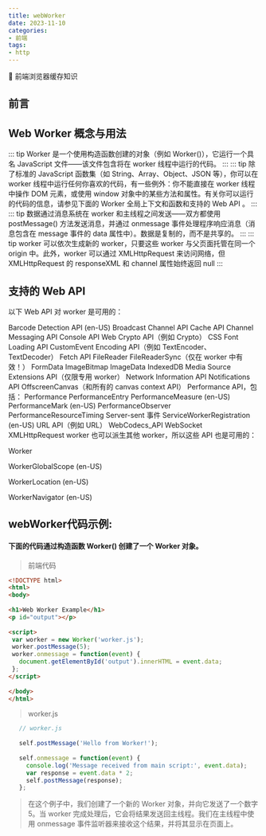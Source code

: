 ```yaml
---
title: webWorker
date: 2023-11-10
categories: 
- 前端
tags: 
- http
---
```

:rofl: 前端浏览器缓存知识
## 前言 
## Web Worker 概念与用法
::: tip
Worker 是一个使用构造函数创建的对象（例如 Worker()），它运行一个具名 JavaScript 文件——该文件包含将在 worker 线程中运行的代码。
:::
::: tip
除了标准的 JavaScript 函数集（如 String、Array、Object、JSON 等），你可以在 worker 线程中运行任何你喜欢的代码，有一些例外：你不能直接在 worker 线程中操作 DOM 元素，或使用 window 对象中的某些方法和属性。有关你可以运行的代码的信息，请参见下面的 Worker 全局上下文和函数和支持的 Web API 。
:::
::: tip
数据通过消息系统在 worker 和主线程之间发送——双方都使用 postMessage() 方法发送消息，并通过 onmessage 事件处理程序响应消息（消息包含在 message 事件的 data 属性中）。数据是复制的，而不是共享的。
:::
::: tip
worker 可以依次生成新的 worker，只要这些 worker 与父页面托管在同一个 origin 中。此外，worker 可以通过 XMLHttpRequest 来访问网络，但 XMLHttpRequest 的 responseXML 和 channel 属性始终返回 null
:::
## 支持的 Web API
 以下 Web API 对 worker 是可用的：
 
 Barcode Detection API (en-US)
 Broadcast Channel API
 Cache API
 Channel Messaging API
 Console API
 Web Crypto API（例如 Crypto）
 CSS Font Loading API
 CustomEvent
 Encoding API（例如 TextEncoder、TextDecoder）
 Fetch API
 FileReader
 FileReaderSync（仅在 worker 中有效！）
 FormData
 ImageBitmap
 ImageData
 IndexedDB
 Media Source Extensions API（仅限专用 worker）
 Network Information API
 Notifications API
 OffscreenCanvas（和所有的 canvas context API）
 Performance API，包括：
 Performance
 PerformanceEntry
 PerformanceMeasure (en-US)
 PerformanceMark (en-US)
 PerformanceObserver
 PerformanceResourceTiming
 Server-sent 事件
 ServiceWorkerRegistration (en-US)
 URL API（例如 URL）
 WebCodecs_API
 WebSocket
 XMLHttpRequest
 worker 也可以派生其他 worker，所以这些 API 也是可用的：
 
 Worker
 
 WorkerGlobalScope (en-US)
 
 WorkerLocation (en-US)
 
 WorkerNavigator (en-US)
  
  ## webWorker代码示例:
  #### 下面的代码通过构造函数 Worker() 创建了一个 Worker 对象。
  >前端代码
  ````html
 <!DOCTYPE html>  
 <html>  
 <body>  
   
 <h1>Web Worker Example</h1>  
 <p id="output"></p>  
   
 <script>  
   var worker = new Worker('worker.js');  
   worker.postMessage(5);  
   worker.onmessage = function(event) {  
     document.getElementById('output').innerHTML = event.data;  
   };  
 </script>  
   
 </body>  
 </html>

````
>worker.js
````javascript
   // worker.js  
     
   self.postMessage('Hello from Worker!');  
     
   self.onmessage = function(event) {  
     console.log('Message received from main script:', event.data);  
     var response = event.data * 2;  
     self.postMessage(response);  
   };
````

>在这个例子中，我们创建了一个新的 Worker 对象，并向它发送了一个数字 5。当 worker 完成处理后，它会将结果发送回主线程。我们在主线程中使用 onmessage 事件监听器来接收这个结果，并将其显示在页面上。
 
